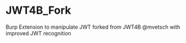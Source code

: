 # JWT4B_Fork
Burp Extension to manipulate JWT forked from JWT4B @mvetsch with improved JWT recognition
